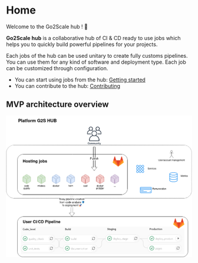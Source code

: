 # Home

Welcome to the Go2Scale hub ! 🎉

**Go2Scale hub** is a collaborative hub of CI & CD
ready to use jobs which helps you to quickly build powerful pipelines for your
projects.

Each jobs of the hub can be used unitary to create fully customs pipelines.
You can use them for any kind of software and deployment type. Each job can be
customized through configuration.

* You can start using jobs from the hub: [Getting started](getting-started/)
* You can contribute to the hub: [Contributing](contributing/)

## MVP architecture overview

![MVP architecture overview](images/g2shub_mvp.png)
